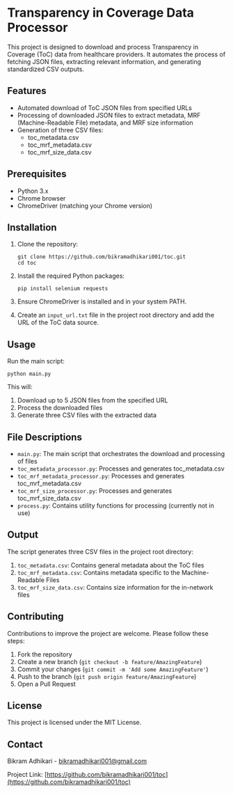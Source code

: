 # Transparency in Coverage Data Processor

This project is designed to download and process Transparency in Coverage (ToC) data from healthcare providers. It automates the process of fetching JSON files, extracting relevant information, and generating standardized CSV outputs.

## Features

- Automated download of ToC JSON files from specified URLs
- Processing of downloaded JSON files to extract metadata, MRF (Machine-Readable File) metadata, and MRF size information
- Generation of three CSV files:
  - toc_metadata.csv
  - toc_mrf_metadata.csv
  - toc_mrf_size_data.csv

## Prerequisites

- Python 3.x
- Chrome browser
- ChromeDriver (matching your Chrome version)

## Installation

1. Clone the repository:
   ```
   git clone https://github.com/bikramadhikari001/toc.git
   cd toc
   ```

2. Install the required Python packages:
   ```
   pip install selenium requests
   ```

3. Ensure ChromeDriver is installed and in your system PATH.

4. Create an `input_url.txt` file in the project root directory and add the URL of the ToC data source.

## Usage

Run the main script:

```
python main.py
```

This will:
1. Download up to 5 JSON files from the specified URL
2. Process the downloaded files
3. Generate three CSV files with the extracted data

## File Descriptions

- `main.py`: The main script that orchestrates the download and processing of files
- `toc_metadata_processor.py`: Processes and generates toc_metadata.csv
- `toc_mrf_metadata_processor.py`: Processes and generates toc_mrf_metadata.csv
- `toc_mrf_size_processor.py`: Processes and generates toc_mrf_size_data.csv
- `process.py`: Contains utility functions for processing (currently not in use)

## Output

The script generates three CSV files in the project root directory:
1. `toc_metadata.csv`: Contains general metadata about the ToC files
2. `toc_mrf_metadata.csv`: Contains metadata specific to the Machine-Readable Files
3. `toc_mrf_size_data.csv`: Contains size information for the in-network files

## Contributing

Contributions to improve the project are welcome. Please follow these steps:

1. Fork the repository
2. Create a new branch (`git checkout -b feature/AmazingFeature`)
3. Commit your changes (`git commit -m 'Add some AmazingFeature'`)
4. Push to the branch (`git push origin feature/AmazingFeature`)
5. Open a Pull Request

## License

This project is licensed under the MIT License.

## Contact

Bikram Adhikari - bikramadhikari001@gmail.com

Project Link: [https://github.com/bikramadhikari001/toc](https://github.com/bikramadhikari001/toc)
